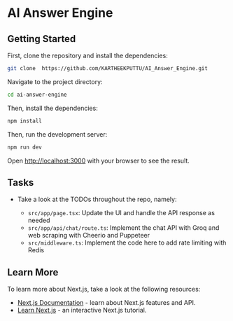 # AI Answer Engine

## Getting Started

First, clone the repository and install the dependencies:

```bash
git clone  https://github.com/KARTHEEKPUTTU/AI_Answer_Engine.git
```

Navigate to the project directory:

```bash
cd ai-answer-engine
```

Then, install the dependencies:

```bash
npm install
```

Then, run the development server:

```bash
npm run dev
```

Open [http://localhost:3000](http://localhost:3000) with your browser to see the result.

## Tasks

- Take a look at the TODOs throughout the repo, namely:

  - `src/app/page.tsx`: Update the UI and handle the API response as needed
  - `src/app/api/chat/route.ts`: Implement the chat API with Groq and web scraping with Cheerio and Puppeteer
  - `src/middleware.ts`: Implement the code here to add rate limiting with Redis

## Learn More

To learn more about Next.js, take a look at the following resources:

- [Next.js Documentation](https://nextjs.org/docs) - learn about Next.js features and API.
- [Learn Next.js](https://nextjs.org/learn) - an interactive Next.js tutorial.
